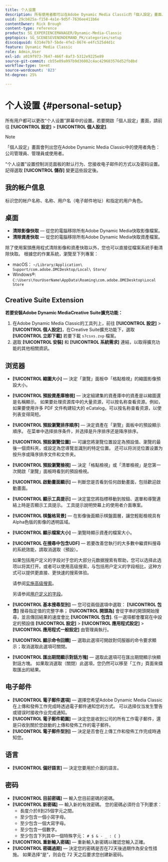 ```yaml
---
title: 个人设置
description: 所有使用者都可以在Adobe Dynamic Media Classic的「個人設定」畫面上變更設定。
uuid: 29cb825a-f158-4a1e-9d5f-7636ee411b6e
contentOwner: Rick Brough
content-type: reference
products: SG_EXPERIENCEMANAGER/Dynamic-Media-Classic
geptopics: SG_SCENESEVENONDEMAND_PK/categories/setup
discoiquuid: 6314e7b7-5bde-4fe2-8674-e4fc525d4d1c
feature: Dynamic Media Classic
role: Admin,User
exl-id: a019f973-7647-466f-8af3-5312e9225e89
source-git-commit: cb55e09a997b9d36002c4ac429603576d52fb8bd
workflow-type: tm+mt
source-wordcount: '823'
ht-degree: 25%

---
```


# 个人设置 {#personal-setup}

所有用户都可以更改“个人设置”屏幕中的设置。若要開啟「個人設定」畫面，請前往 **[!UICONTROL 設定]** > **[!UICONTROL 個人設定]**.

>[!NOTE]
>
>「個人設定」畫面會列出您在Adobe Dynamic Media Classic中的使用者角色：公司管理員、管理員或使用者。

“个人设置”设置控制浏览面板的默认行为、您接收电子邮件的方式以及密码设置。記得選取 **[!UICONTROL 儲存]** 變更這些設定後。

## 我的帐户信息

标识您的帐户名称、名称、用户名（电子邮件地址）和指定的用户角色。

## 桌面

* **清除影像快取**  — 從您的電腦移除所有Adobe Dynamic Media快取影像檔案。
* **清除資產快取**  — 從您的電腦移除所有Adobe Dynamic Media快取資產檔案。

除了使用案頭應用程式清除影像和資產快取以外，您也可以直接從檔案系統手動清除快取。 根據您的作業系統，瀏覽至下列專案：

* macOS： `~/Library/Application\ Support/com.adobe.DMCDesktop/Local\ Store/`
* Windows®: `C:\Users\YourUserName\AppData\Roaming\com.adobe.DMCDesktop\Local Store`

## Creative Suite Extension

**若要安裝Adobe Dynamic MediaCreative Suite擴充功能：**

1. 在Adobe Dynamic Media Classic的工具列上，前往 **[!UICONTROL 設定]** > **[!UICONTROL 個人設定]**，在Creative Suite擴充功能下，選取 **[!UICONTROL 立即下載]** 若要下載 `s7csxs.zxp` 檔案。
1. 選取 **[!UICONTROL 安裝]** 和 **[!UICONTROL 系統需求]** 連結，以取得擴充功能的其他相關資訊。

<!--    A readme file is included at the root of the unzipped file to provide you with additional information about the extension.

1. Depending on your installed operating system, do one of the following: -->

<!-- #### Windows

|If you are running|Do this|
|--- |--- |
|Adobe Illustrator 18 in Adobe Creative Cloud 2014|<ul><li>From the root of the unzipped folder, select CC-2014.</li><li>Depending on the bit version of Adobe Illustrator that you are using, select win32 or win64.</li><li>Select libraries > flame, and then copy `aflame.dll` to Adobe Illustrator's executable folder. For example, `C:\Program Files\Adobe\Adobe Illustrator CC 2014\Support Files\Contents\Windows`. </li></ul><br/>**Note**: This example path is for the 64-bit location; the 32-bit location may fall under Program Files (x86) instead. <br/><ul><li>Return to the same libraries folder, select flamingo, and then copy `aflamingo.dll` to the same Adobe Illustrator executable folder that you used in the previous step. </li><li>Return to the win32 or win64 folder that you selected in step 2, and then copy `AdobeS7FXGFileFormat.aip` to Adobe Illustrator's plug-ins folder. For example, `C:\Program Files\Adobe\Adobe Illustrator CC 2014\Plug-ins\Illustrator Formats`. </li></ul> <br/>**Note**: This example path is for the 64-bit location; the 32-bit location may fall under Program Files (x86) instead.|
|Adobe Illustrator 17 in Adobe Creative Cloud|<ul><li>From the root of the unzipped folder, select CC. </li><li>Depending on the bit version of Adobe Illustrator that you are using, select win32 or win64.</li><li> Copy `AdobeS7FXGFileFormat.aip` to Adobe Illustrator's plug-ins folder. For example, `C:\Program Files\Adobe\Adobe Illustrator CC (64 Bit)\Plug-ins\Illustrator Formats`.</li></ul><br/>**Note**: This example path is for the 64-bit location; the 32-bit location may fall under Program Files (x86) instead.|
|Adobe Illustrator 16 in Adobe Creative Suite 6|<ul><li>From the root of the unzipped folder, select 6.0. </li><li>Depending on the bit version of Adobe Illustrator that you are using, select win32 or win64. </li><li>Copy AdobeS7FXGFileFormat.aip to Adobe Illustrator's plug-ins folder. For example, `C:\Program Files\Adobe\Adobe Illustrator CS6 (64 Bit)\Plug-ins\Illustrator Formats`.</li></ul><br/>**Note**: This example path is for the 64-bit location; the 32-bit location may fall under Program Files (x86) instead.|

#### Mac

|If you are running|Do this|
|--- |--- |
|Adobe Illustrator 18 in Adobe Creative Cloud 2014|<ul><li>From the root of the unzipped folder, select CC-2014 > mac64.</li><li>Select libraries > flame, and then copy the `aflame.framework` folder to Adobe Illustrator package contents folder. For example, `/Applications/Adobe Illustrator CC 2014/ Illustrator.app/Contents/Frameworks/`. (To open Adobe Illustrator’s package contents folder, right-select on the Adobe illustrator CC 2014 icon and select Show Package Contents from context menu).</li><li>Return to the same libraries folder, select `flamingo`, and then copy the `aflamingo.framework` folder to the same Adobe Illustrator package contents folder that you used in the previous step.</li><li>Return to the mac64 folder that you selected in step 1, and then copy the `AdobeS7FXGFileFormat.aip` folder to Adobe Illustrator’s plug-in folder. For example, `/Applications/Adobe Illustrator CC 2014/Plug-ins/Illustrator Formats/`.</li></ul><br/>|
|Adobe Illustrator 17 in Adobe Creative Cloud|<ul><li>From the root of the unzipped folder, select CC > mac64</li><li>Copy the `AdobeS7FXGFileFormat.aip` folder to Adobe Illustrator’s plug-in folder. For example, `/Applications/Adobe Illustrator CC/Plug-ins/Illustrator Formats/`.</li></ul><br/>|
|Adobe Illustrator 16 in Adobe Creative Suite 6|<ul><li>From the root of the unzipped folder, select 6.0 > mac64</li><li>Copy the `AdobeS7FXGFileFormat.aip` folder to Adobe Illustrator’s plug-in folder. For example, `/Applications/Adobe Illustrator CS6/Plug-ins/Illustrator Formats/`.</li></ul>|

The plug-in is now available for you to use in Adobe Illustrator. -->

## 浏览器

* **[!UICONTROL 縮圖大小]**  — 決定「瀏覽」面板中「格點檢視」的縮圖影像預設大小。
* **[!UICONTROL 預設資產庫檢視]**  — 決定組建集的資產庫中的資產是以縮圖還是名稱顯示。 如果要处理资源库中的大量资源，可以按名称查看资源。例如，如果要使用许多 PDF 文件构建较大的 eCatalog，可以按名称查看资源，以使列表变得简短。
* **[!UICONTROL 預設瀏覽排序順序]**  — 決定資產在「瀏覽」面板中的預設顯示順序。 在菜单中选择排序条件，并选择是升序排序还是降序排序。
* **[!UICONTROL 預設瀏覽位置]**  — 可讓您將瀏覽位置設定為預設值、瀏覽的最後一個資料夾，或設定為您導覽並識別的特定位置。 还可以将浏览位置设置为按升序或降序排序文件和文件夹。
* **[!UICONTROL 預設瀏覽檢視]**  — 決定「格點檢視」或「清單檢視」是您第一次開啟「瀏覽」面板時看到的預設檢視。
* **[!UICONTROL 啟動畫面顯示]**  — 判斷您是否看到任何啟動畫面，包括歡迎啟動畫面。
* **[!UICONTROL 顯示工具提示]**  — 決定當您將指標移動到按鈕、選單和導覽連結上時是否顯示工具提示。 工具提示說明熒幕上的使用者介面專案。
* **[!UICONTROL 棋盤格背景]**  — 在影像後面顯示棋盤圖層，讓您輕鬆檢視具有Alpha色版的影像的透明區域。
* **[!UICONTROL 顯示檔案大小]**  — 瀏覽時顯示資產的檔案大小。
* **[!UICONTROL 在搜尋中包含UDF]**  — 若要改善您執行的大多數中繼資料搜尋的系統效能，請取消選取（預設）。

   如果包括用户定义的字段对于您的大部分元数据搜索有帮助，您可以选择此选项以将其打开。或者可以使用高级搜索，与包括用户定义的字段相比，这种方式可以提供更直接、更快速的搜索体验。

   请参阅[实施高级搜索](searching-assets.md#conducting_an_advanced_search)。

   另请参阅[用户定义的字段](application-setup.md#user_defined_fields)。

* **[!UICONTROL 基本搜尋型別]**  — 您可從兩個選項中選取： **[!UICONTROL 包含]** 搜尋指定值的完整字串； **[!UICONTROL 開頭為]** 會從字串的開頭開始搜尋，並且傳回結果的速度會比 **[!UICONTROL 包含]**. 任一選項都會覆寫在中設定的預設值 **[!UICONTROL 設定]** > **[!UICONTROL 應用程式設定]** > **[!UICONTROL 應用程式一般設定]** 由管理員執行。
* **[!UICONTROL 顯示命令回饋]**  — 選取此選項可開啟對伺服器的命令要求顯示；取消選取此選項可關閉。
* **[!UICONTROL 匯出期間顯示對話方塊]**  — 選取此選項可在匯出期間顯示快顯對話方塊。 如果取消選取（關閉）此選項，您仍然可以移至「工作」頁面來擷取匯出的結果。

## 电子邮件

* **[!UICONTROL 電子郵件選項]**  — 選擇您希望Adobe Dynamic Media Classic在上傳和發佈工作完成時透過電子郵件通知您的方式。 可以选择仅当发生警告或错误时接收作业完成通知。
* **[!UICONTROL 電子郵件範圍]**  — 決定您是收到公司的所有工作電子郵件，還是只收到關於您啟動的上傳和發佈工作的電子郵件。
* **[!UICONTROL 電子郵件型別]**  — 決定是否會在上傳工作和發佈工作完成時通知您。

## 语言

* **[!UICONTROL 偏好語言]**  — 決定您要用於介面的語言。

## 密码

* **[!UICONTROL 目前密碼]**  — 輸入您目前密碼的密碼。
* **[!UICONTROL 新密碼]**  — 輸入新的有效密碼。 您的密碼必須符合下列要求：
   * 長度介於8到25個字元之間。
   * 至少包含一個小寫字母。
   * 至少包含一個大寫字母。
   * 至少包含一個數字。
   * 至少包含下列其中一個特殊字元： `# $ & - _ : { }`
* **[!UICONTROL 重新輸入密碼]**  — 重新輸入新密碼以確認您輸入正確。
* **[!UICONTROL 密碼過期]**  — 決定您的密碼是否在72天後過期作為安全性措施。 如果选择“是”，则会在 72 天之后要求您创建新密码。
